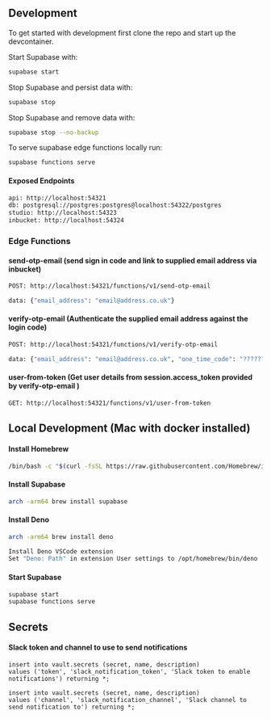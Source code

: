 ## Development

To get started with development first clone the repo and start up the
devcontainer.

Start Supabase with:

```bash
supabase start
```

Stop Supabase and persist data with:

```bash
supabase stop
```

Stop Supabase and remove data with:

```bash
supabase stop --no-backup
```

To serve supabase edge functions locally run:

```bash
supabase functions serve
```

#### Exposed Endpoints

```bash
api: http://localhost:54321
db: postgresql://postgres:postgres@localhost:54322/postgres
studio: http://localhost:54323
inbucket: http://localhost:54324
```

### Edge Functions

#### send-otp-email (send sign in code and link to supplied email address via inbucket)

```bash
POST: http://localhost:54321/functions/v1/send-otp-email

data: {"email_address": "email@address.co.uk"}
```

#### verify-otp-email (Authenticate the supplied email address against the login code)

```bash
POST: http://localhost:54321/functions/v1/verify-otp-email

data: {"email_address": "email@address.co.uk", "one_time_code": "??????"}
```

#### user-from-token (Get user details from session.access_token provided by verify-otp-email )

```bash
GET: http://localhost:54321/functions/v1/user-from-token
```

## Local Development (Mac with docker installed)

#### Install Homebrew

```bash
/bin/bash -c "$(curl -fsSL https://raw.githubusercontent.com/Homebrew/install/HEAD/install.sh)"
```

#### Install Supabase

```bash
arch -arm64 brew install supabase
```

#### Install Deno

```bash
arch -arm64 brew install deno

Install Deno VSCode extension
Set "Deno: Path" in extension User settings to /opt/homebrew/bin/deno
```

#### Start Supabase

```bash
supabase start
supabase functions serve
```

## Secrets

#### Slack token and channel to use to send notifications

```
insert into vault.secrets (secret, name, description)
values ('token', 'slack_notification_token', 'Slack token to enable notifications') returning *;

insert into vault.secrets (secret, name, description)
values ('channel', 'slack_notification_channel', 'Slack channel to send notification to') returning *;
```
